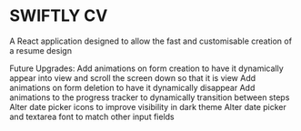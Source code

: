 # SWIFTLY CV
A React application designed to allow the fast and customisable creation of a resume design

Future Upgrades:
    Add animations on form creation to have it dynamically appear into view and scroll the screen down so that it is view
    Add animations on form deletion to have it dynamically disappear
    Add animations to the progress tracker to dynamically transition between steps
    Alter date picker icons to improve visibility in dark theme
    Alter date picker and textarea font to match other input fields